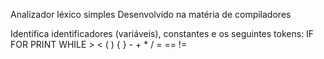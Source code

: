 Analizador léxico simples
Desenvolvido na matéria de compiladores

Identifica identificadores (variáveis), constantes e os seguintes tokens:
    IF
    FOR
    PRINT
    WHILE
    >
    <
    (
    )
    {
    }
    -
    +
    *
    /
    =
    ==
    !=
